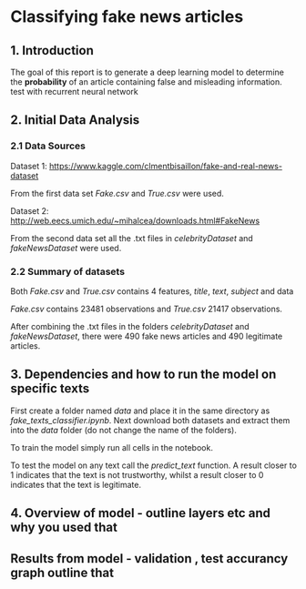 # Classifying fake news articles
## 1. Introduction
The goal of this report is to generate a deep learning model to determine the **probability** of an article containing false and misleading information. test with recurrent neural network

## 2. Initial Data Analysis
### 2.1 Data Sources
Dataset 1: https://www.kaggle.com/clmentbisaillon/fake-and-real-news-dataset

From the first data set *Fake.csv* and *True.csv* were used. 

Dataset 2: http://web.eecs.umich.edu/~mihalcea/downloads.html#FakeNews

From the second data set all the .txt files in *celebrityDataset* and *fakeNewsDataset* were used.



### 2.2 Summary of datasets 
Both *Fake.csv* and *True.csv* contains 4 features, *title*, *text*, *subject* and data

*Fake.csv* contains 23481 observations and *True.csv* 21417 observations.

After combining the .txt files in the folders *celebrityDataset* and *fakeNewsDataset*, there were 490 fake news articles and 490 legitimate articles.

## 3. Dependencies and how to run the model on specific texts  
First create a folder named *data* and place it in the same directory as *fake_texts_classifier.ipynb*. Next download both datasets and extract them into the *data* folder (do not change the name of the folders).

To train the model simply run all cells in the notebook.

To test the model on any text call the *predict_text* function. A result closer to 1 indicates that the text is not trustworthy, whilst a result closer to 0 indicates that the text is legitimate.  

## 4. Overview of model - outline layers etc and why you used that 

## Results from model - validation , test accurancy graph outline that 